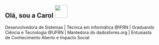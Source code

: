 ## Olá, sou a Carol <img src="https://raw.githubusercontent.com/MartinHeinz/MartinHeinz/master/wave.gif" width="42px" style="max-width:100%;">

Desenvolvedora de Sistemas | Técnica em informática @IFRN | Graduando Ciência e Tecnologia @UFRN | Mantedora do dadoslivres.org | Entusiasta de Conhecimento Aberto e Impacto Social
